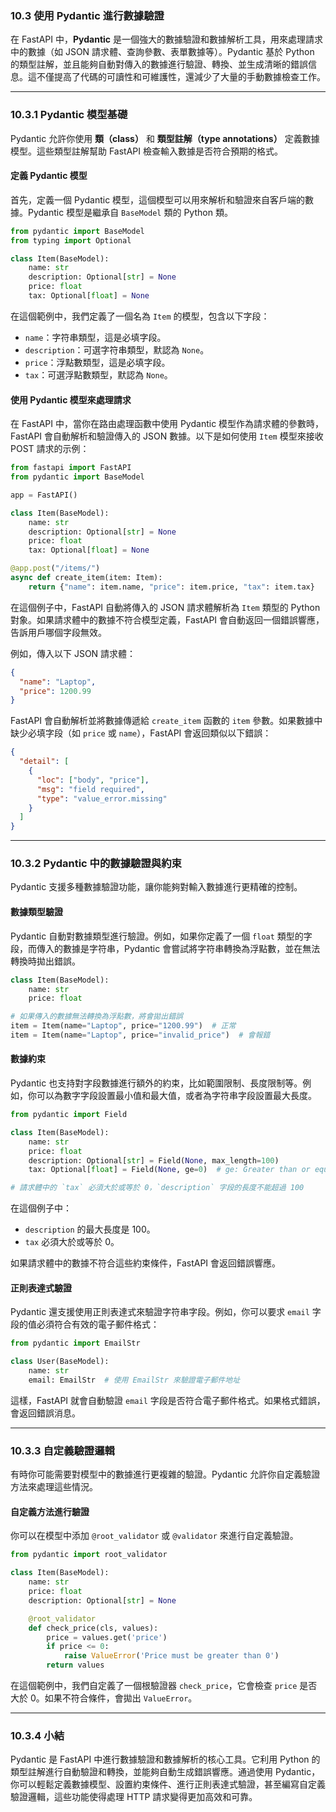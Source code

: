 ### **10.3 使用 Pydantic 進行數據驗證**

在 FastAPI 中，**Pydantic** 是一個強大的數據驗證和數據解析工具，用來處理請求中的數據（如 JSON 請求體、查詢參數、表單數據等）。Pydantic 基於 Python 的類型註解，並且能夠自動對傳入的數據進行驗證、轉換、並生成清晰的錯誤信息。這不僅提高了代碼的可讀性和可維護性，還減少了大量的手動數據檢查工作。

---

### **10.3.1 Pydantic 模型基礎**

Pydantic 允許你使用 **類（class）** 和 **類型註解（type annotations）** 定義數據模型。這些類型註解幫助 FastAPI 檢查輸入數據是否符合預期的格式。

#### **定義 Pydantic 模型**

首先，定義一個 Pydantic 模型，這個模型可以用來解析和驗證來自客戶端的數據。Pydantic 模型是繼承自 `BaseModel` 類的 Python 類。

```python
from pydantic import BaseModel
from typing import Optional

class Item(BaseModel):
    name: str
    description: Optional[str] = None
    price: float
    tax: Optional[float] = None
```

在這個範例中，我們定義了一個名為 `Item` 的模型，包含以下字段：

- `name`：字符串類型，這是必填字段。
- `description`：可選字符串類型，默認為 `None`。
- `price`：浮點數類型，這是必填字段。
- `tax`：可選浮點數類型，默認為 `None`。

#### **使用 Pydantic 模型來處理請求**

在 FastAPI 中，當你在路由處理函數中使用 Pydantic 模型作為請求體的參數時，FastAPI 會自動解析和驗證傳入的 JSON 數據。以下是如何使用 `Item` 模型來接收 POST 請求的示例：

```python
from fastapi import FastAPI
from pydantic import BaseModel

app = FastAPI()

class Item(BaseModel):
    name: str
    description: Optional[str] = None
    price: float
    tax: Optional[float] = None

@app.post("/items/")
async def create_item(item: Item):
    return {"name": item.name, "price": item.price, "tax": item.tax}
```

在這個例子中，FastAPI 自動將傳入的 JSON 請求體解析為 `Item` 類型的 Python 對象。如果請求體中的數據不符合模型定義，FastAPI 會自動返回一個錯誤響應，告訴用戶哪個字段無效。

例如，傳入以下 JSON 請求體：

```json
{
  "name": "Laptop",
  "price": 1200.99
}
```

FastAPI 會自動解析並將數據傳遞給 `create_item` 函數的 `item` 參數。如果數據中缺少必填字段（如 `price` 或 `name`），FastAPI 會返回類似以下錯誤：

```json
{
  "detail": [
    {
      "loc": ["body", "price"],
      "msg": "field required",
      "type": "value_error.missing"
    }
  ]
}
```

---

### **10.3.2 Pydantic 中的數據驗證與約束**

Pydantic 支援多種數據驗證功能，讓你能夠對輸入數據進行更精確的控制。

#### **數據類型驗證**

Pydantic 自動對數據類型進行驗證。例如，如果你定義了一個 `float` 類型的字段，而傳入的數據是字符串，Pydantic 會嘗試將字符串轉換為浮點數，並在無法轉換時拋出錯誤。

```python
class Item(BaseModel):
    name: str
    price: float

# 如果傳入的數據無法轉換為浮點數，將會拋出錯誤
item = Item(name="Laptop", price="1200.99")  # 正常
item = Item(name="Laptop", price="invalid_price")  # 會報錯
```

#### **數據約束**

Pydantic 也支持對字段數據進行額外的約束，比如範圍限制、長度限制等。例如，你可以為數字字段設置最小值和最大值，或者為字符串字段設置最大長度。

```python
from pydantic import Field

class Item(BaseModel):
    name: str
    price: float
    description: Optional[str] = Field(None, max_length=100)
    tax: Optional[float] = Field(None, ge=0)  # ge: Greater than or equal to 0

# 請求體中的 `tax` 必須大於或等於 0，`description` 字段的長度不能超過 100
```

在這個例子中：

- `description` 的最大長度是 100。
- `tax` 必須大於或等於 0。

如果請求體中的數據不符合這些約束條件，FastAPI 會返回錯誤響應。

#### **正則表達式驗證**

Pydantic 還支援使用正則表達式來驗證字符串字段。例如，你可以要求 `email` 字段的值必須符合有效的電子郵件格式：

```python
from pydantic import EmailStr

class User(BaseModel):
    name: str
    email: EmailStr  # 使用 EmailStr 來驗證電子郵件地址
```

這樣，FastAPI 就會自動驗證 `email` 字段是否符合電子郵件格式。如果格式錯誤，會返回錯誤消息。

---

### **10.3.3 自定義驗證邏輯**

有時你可能需要對模型中的數據進行更複雜的驗證。Pydantic 允許你自定義驗證方法來處理這些情況。

#### **自定義方法進行驗證**

你可以在模型中添加 `@root_validator` 或 `@validator` 來進行自定義驗證。

```python
from pydantic import root_validator

class Item(BaseModel):
    name: str
    price: float
    description: Optional[str] = None

    @root_validator
    def check_price(cls, values):
        price = values.get('price')
        if price <= 0:
            raise ValueError('Price must be greater than 0')
        return values
```

在這個範例中，我們自定義了一個根驗證器 `check_price`，它會檢查 `price` 是否大於 0。如果不符合條件，會拋出 `ValueError`。

---

### **10.3.4 小結**

Pydantic 是 FastAPI 中進行數據驗證和數據解析的核心工具。它利用 Python 的類型註解進行自動驗證和轉換，並能夠自動生成錯誤響應。通過使用 Pydantic，你可以輕鬆定義數據模型、設置約束條件、進行正則表達式驗證，甚至編寫自定義驗證邏輯，這些功能使得處理 HTTP 請求變得更加高效和可靠。